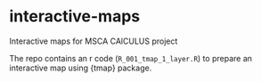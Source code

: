 # interactive-maps
Interactive maps for MSCA CAlCULUS project

The repo contains an r code (`R_001_tmap_1_layer.R`) to prepare an interactive map using {tmap} package.  